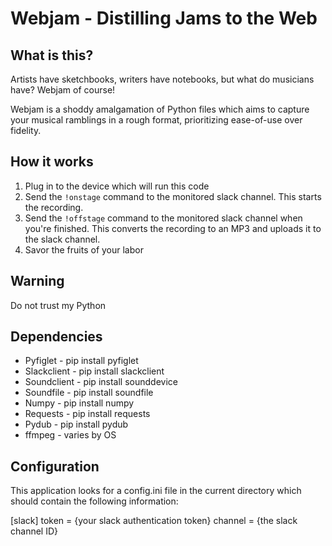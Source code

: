 # Webjam - Distilling Jams to the Web

## What is this?

Artists have sketchbooks, writers have notebooks, but what do musicians have? Webjam of course!

Webjam is a shoddy amalgamation of Python files which aims to capture your musical ramblings in
a rough format, prioritizing ease-of-use over fidelity.

## How it works

1. Plug in to the device which will run this code
1. Send the ```!onstage``` command to the monitored slack channel. This starts the recording.
1. Send the ```!offstage``` command to the monitored slack channel when you're finished. This
converts the recording to an MP3 and uploads it to the slack channel.
1. Savor the fruits of your labor

## Warning

Do not trust my Python

## Dependencies

* Pyfiglet - pip install pyfiglet
* Slackclient - pip install slackclient
* Soundclient - pip install sounddevice
* Soundfile - pip install soundfile
* Numpy - pip install numpy
* Requests - pip install requests
* Pydub - pip install pydub
* ffmpeg - varies by OS

## Configuration

This application looks for a config.ini file in the current directory which should contain the
following information:

[slack]
token = {your slack authentication token}
channel = {the slack channel ID}
